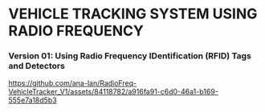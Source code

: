 # VEHICLE TRACKING SYSTEM USING RADIO FREQUENCY

### Version 01: Using Radio Frequency IDentification (RFID) Tags and Detectors

https://github.com/ana-lan/RadioFreq-VehicleTracker_V1/assets/84118782/a916fa91-c6d0-46a1-b169-555e7a18d5b3
